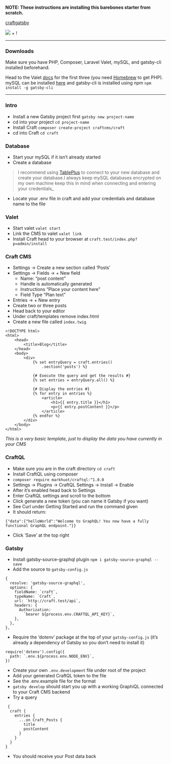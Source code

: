 **NOTE: These instructions are installing this barebones starter from scratch.**

[craft](https://pbs.twimg.com/profile_images/890640990184329216/ds8IotBg_400x400.jpg)[gatsby](https://pbs.twimg.com/profile_images/875556871427375106/Xuq8DypK_400x400.jpg)

![](craft) + ! [](gatsby)

---

### Downloads

Make sure you have PHP, Composer, Laravel Valet, mySQL, and gatsby-cli installed beforehand.

Head to the Valet [docs](https://laravel.com/docs/master/valet) for the first three (you need [Homebrew](https://brew.sh/) to get PHP). mySQL can be installed [here](https://dev.mysql.com/downloads/mysql/) and gatsby-cli is installed using npm `npm install -g gatsby-cli`

---

### Intro
* Install a new Gatsby project first `gatsby new project-name`
* cd into your project `cd project-name`
* Install Craft `composer create-project craftcms/craft`
* cd into Craft `cd craft`

### Database
* Start your mySQL if it isn’t already started
* Create a database

> I recommend using [TablePlus](https://tableplus.io/) to connect to your new database and create your database.I always keep mySQL databases encrypted on my own machine keep this in mind when connecting and entering your credentials_

* Locate your .env file in craft and add your credentials and database name to the file

### Valet
* Start valet `valet start`
* Link the CMS to valet `valet link`
* Install Craft head to your browser at `craft.test/index.php?p=admin/install`

### Craft CMS
* Settings -> Create a new section called ‘Posts’
* Settings -> Fields -> + New field
	* Name: “post content”
	* Handle is automatically generated
	* Instructions “Place your content here”
	* Field Type “Plan text”
* Entries -> + New entry
* Create two or three posts
* Head back to your editor
* Under craft/templates remove index.html
* Create a new file called `index.twig`
```
<!DOCTYPE html>
<html>
    <head>
        <title>Blog</title>
    </head>
    <body>
        <div>
            {% set entryQuery = craft.entries()
                .section('posts') %}

            {# Execute the query and get the results #}
            {% set entries = entryQuery.all() %}

            {# Display the entries #}
            {% for entry in entries %}
                <article>
                    <h1>{{ entry.title }}</h1>
                    <p>{{ entry.postContent }}</p>
                </article>
            {% endfor %}
        </div>
    </body>
</html>
```
_This is a very basic template, just to display the data you have currently in your CMS_

### CraftQL
* Make sure you are in the craft directory `cd craft`
* Install CraftQL using composer
* `composer require markhuot/craftql:^1.0.0`
* Settings -> Plugins -> CraftQL Settings -> Install -> Enable
* After it’s enabled head back to Settings
* Enter CraftQL settings and scroll to the bottom
* Click generate a new token (you can name it Gatsby if you want)
* See Curl under Getting Started and run the command given
* It should return: 
```
{"data":{"helloWorld":"Welcome to GraphQL! You now have a fully functional GraphQL endpoint."}}
```
* Click ‘Save’ at the top right

### Gatsby
* Install gatsby-source-graphql plugin `npm i gatsby-source-graphql --save`
* Add the source to `gatsby-config.js`
```
{
  resolve: 'gatsby-source-graphql',
  options: {
    fieldName: `craft`,
    typeName: `Craft`,
    url: `http://craft.test/api`,
    headers: {
      Authorization:
        `bearer ${process.env.CRAFTQL_API_KEY}`,
    },
  },
},
```
* Require the ‘dotenv’ package at the top of your `gatsby-config.js` (it’s already a dependency of Gatsby so you don’t need to install it)
```
require('dotenv').config({
  path: `.env.${process.env.NODE_ENV}`,
})
```
* Create your own `.env.development` file under root of the project
* Add your generated CraftQL token to the file
* See the .env.example file for the format
* `gatsby develop` should start you up with a working GraphiQL connected to your Craft CMS backend
* Try a query
```
 {
  craft {
    entries {
      ...on Craft_Posts {
        title
        postContent
      }
    }
  }
}
```
* You should receive your Post data back